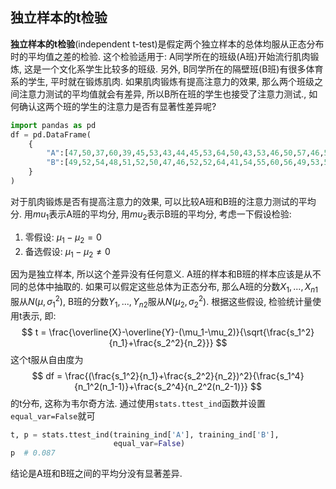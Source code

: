## 独立样本的t检验
**独立样本的t检验**(independent t-test)是假定两个独立样本的总体均服从正态分布时的平均值之差的检验. 这个检验适用于:
A同学所在的班级(A班)开始流行肌肉锻炼, 这是一个文化系学生比较多的班级. 另外, B同学所在的隔壁班(B班)有很多体育系的学生, 平时就在锻炼肌肉. 如果肌肉锻炼有提高注意力的效果, 那么两个班级之间注意力测试的平均值就会有差异, 所以B所在班的学生也接受了注意力测试., 如何确认这两个班的学生的注意力是否有显著性差异呢?

```python
import pandas as pd
df = pd.DataFrame(
    {
        "A":[47,50,37,60,39,45,53,43,44,45,53,64,50,43,53,46,50,57,46,50],
        "B":[49,52,54,48,51,52,50,47,46,52,52,64,41,54,55,60,56,49,53,56]
    }
)
```
对于肌肉锻炼是否有提高注意力的效果, 可以比较A班和B班的注意力测试的平均分. 用$mu_1$表示A班的平均分, 用$mu_2$表示B班的平均分, 考虑一下假设检验:
1. 零假设: $\mu_1-\mu_2=0$
2. 备选假设: $\mu_1-\mu_2 \neq 0$

因为是独立样本, 所以这个差异没有任何意义. A班的样本和B班的样本应该是从不同的总体中抽取的. 如果可以假定这些总体为正态分布, 那么A班的分数$X_1,...,X_{n1}$服从$N(\mu,\sigma_1^2)$, B班的分数$Y_1,...,Y_{n2}$服从$N(\mu_2,\sigma_2^2)$.
根据这些假设, 检验统计量使用t表示, 即:
$$
t = \frac{\overline{X}-\overline{Y}-(\mu_1-\mu_2)}{\sqrt{\frac{s_1^2}{n_1}+\frac{s_2^2}{n_2}}}
$$
这个t服从自由度为
$$
df = \frac{(\frac{s_1^2}{n_1}+\frac{s_2^2}{n_2})^2}{\frac{s_1^4}{n_1^2(n_1-1)}+\frac{s_2^4}{n_2^2(n_2-1)}}
$$
的t分布, 这称为韦尔奇方法.
通过使用`stats.ttest_ind`函数并设置`equal_var=False`就可
```python
t, p = stats.ttest_ind(training_ind['A'], training_ind['B'],
                       equal_var=False)
p  # 0.087
```
结论是A班和B班之间的平均分没有显著差异.
